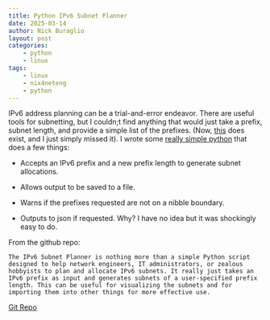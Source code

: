```yaml
---
title: Python IPv6 Subnet Planner
date: 2025-03-14
author: Nick Buraglio
layout: post
categories:
    - python
    - linux
tags:
    - linux
    - nix4neteng
    - python
---
```


IPv6 address planning can be a trial-and-error endeavor. There are useful tools for subnetting, but I couldn;t find anything that would just take a prefix, subnet length, and provide a simple list of the prefixes. (Now, [this](https://github.com/vladak/ipv6gen) does exist, and I just simply missed it). I wrote some [really simple python](https://github.com/buraglio/ipv6-subnet-planner) that does a few things:

* Accepts an IPv6 prefix and a new prefix length to generate subnet allocations.

* Allows output to be saved to a file.

* Warns if the prefixes requested are not on a nibble boundary.

* Outputs to json if requested. Why? I have no idea but it was shockingly easy to do.

From the github repo: 

```
The IPv6 Subnet Planner is nothing more than a simple Python script designed to help network engineers, IT administrators, or zealous hobbyists to plan and allocate IPv6 subnets. It really just takes an IPv6 prefix as input and generates subnets of a user-specified prefix length. This can be useful for visualizing the subnets and for importing them into other things for more effective use.
```

[Git Repo](https://github.com/buraglio/ipv6-subnet-planner)
